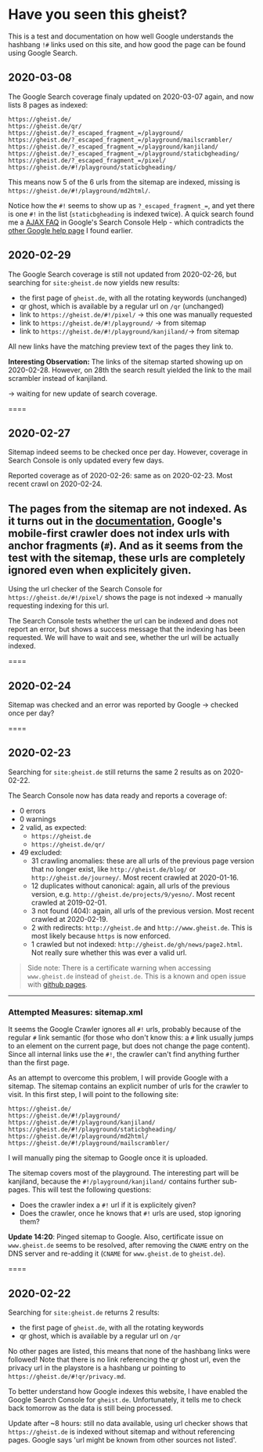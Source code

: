 # Have you seen this gheist?
This is a test and documentation on how well Google understands the hashbang `!#` links used on this site, and how good the page can be found using Google Search.

## 2020-03-08
The Google Search coverage finaly updated on 2020-03-07 again, and now lists 8 pages as indexed:
```
https://gheist.de/
https://gheist.de/qr/
https://gheist.de/?_escaped_fragment_=/playground/
https://gheist.de/?_escaped_fragment_=/playground/mailscrambler/
https://gheist.de/?_escaped_fragment_=/playground/kanjiland/
https://gheist.de/?_escaped_fragment_=/playground/staticbgheading/
https://gheist.de/?_escaped_fragment_=/pixel/
https://gheist.de/#!/playground/staticbgheading/
```
This means now 5 of the 6 urls from the sitemap are indexed, missing is `https://gheist.de/#!/playground/md2html/`.

Notice how the `#!` seems to show up as `?_escaped_fragment_=`, and yet there is one `#!` in the list (`staticbgheading` is indexed twice). A quick search found me a [AJAX FAQ](https://support.google.com/webmasters/answer/174993) in Google's Search Console Help - which contradicts the [other Google help page](https://developers.google.com/search/mobile-sites/mobile-first-indexing#mobile-url-anchor-fragment) I found earlier.

## 2020-02-29
The Google Search coverage is still not updated from 2020-02-26, but searching for `site:gheist.de` now yields new results:
- the first page of `gheist.de`, with all the rotating keywords (unchanged)
- qr ghost, which is available by a regular url  on `/qr` (unchanged)
- link to `https://gheist.de/#!/pixel/` -> this one was manually requested
- link to `https://gheist.de/#!/playground/` -> from sitemap
- link to `https://gheist.de/#!/playground/kanjiland/`-> from sitemap

All new links have the matching preview text of the pages they link to.

**Interesting Observation:** The links of the sitemap started showing up on 2020-02-28. However, on 28th the search result yielded the link to the mail scrambler instead of kanjiland.

-> waiting for new update of search coverage.

====

## 2020-02-27
Sitemap indeed seems to be checked once per day. However, coverage in Search Console is only updated every few days.

Reported coverage as of 2020-02-26: same as on 2020-02-23. Most recent crawl on 2020-02-24.

The pages from the sitemap are **not indexed**. As it turns out in the [documentation](https://developers.google.com/search/mobile-sites/mobile-first-indexing#mobile-url-anchor-fragment), Google's mobile-first crawler does not index urls with anchor fragments (`#`). 
And as it seems from the test with the sitemap, these urls are completely ignored even when explicitely given.
----
Using the url checker of the Search Console for `https://gheist.de/#!/pixel/` shows the page is not indexed -> manually requesting indexing for this url.

The Search Console tests whether the url can be indexed and does not report an error, but shows a success message that the indexing has been requested.
We will have to wait and see, whether the url will be actually indexed.

====

## 2020-02-24
Sitemap was checked and an error was reported by Google -> checked once per day?

====

## 2020-02-23
Searching for `site:gheist.de` still returns the same 2 results as on 2020-02-22.

The Search Console now has data ready and reports a coverage of:
- 0 errors
- 0 warnings
- 2 valid, as expected:
    - `https://gheist.de`
    - `https://gheist.de/qr/`
- 49 excluded:
    - 31 crawling anomalies: these are all urls of the previous page version that no longer exist, like `http://gheist.de/blog/` or `http://gheist.de/journey/`. Most recent crawled at 2020-01-16.
    - 12 duplicates without canonical: again, all urls of the previous version, e.g. `http://gheist.de/projects/9/yesno/`. Most recent crawled at 2019-02-01.
    - 3 not found (404): again, all urls of the previous version. Most recent crawled at 2020-02-19.
    - 2 with redirects: `http://gheist.de` and `http://www.gheist.de`. This is most likely because `https` is now enforced.
    - 1 crawled but not indexed: `http://gheist.de/gh/news/page2.html`. Not really sure whether this was ever a valid url.

> Side note: There is a certificate warning when accessing `www.gheist.de` instead of `gheist.de`. This is a known and open issue with [github pages](https://github.com/isaacs/github/issues/1675).

----

### Attempted Measures: sitemap.xml
It seems the Google Crawler ignores all `#!` urls, probably because of the regular `#` link semantic (for those who don't know this: a `#` link usually jumps to an element on the current page, but does not change the page content). Since all internal links use the `#!`, the crawler can't find anything further than the first page.

As an attempt to overcome this problem, I will provide Google with a sitemap. The sitemap contains an explicit number of urls for the crawler to visit. In this first step, I will point to the following site:

```
https://gheist.de/
https://gheist.de/#!/playground/
https://gheist.de/#!/playground/kanjiland/
https://gheist.de/#!/playground/staticbgheading/
https://gheist.de/#!/playground/md2html/
https://gheist.de/#!/playground/mailscrambler/
```
I will manually ping the sitemap to Google once it is uploaded.

The sitemap covers most of the playground. The interesting part will be kanjiland, because the `#!/playground/kanjiland/` contains further sub-pages. This will test the following questions:
- Does the crawler index a `#!` url if it is explicitely given?
- Does the crawler, once he knows that `#!` urls are used, stop ignoring them?

**Update 14:20**: Pinged sitemap to Google. Also, certificate issue on `www.gheist.de` seems to be resolved, after removing the `CNAME` entry on the DNS server and re-adding it (`CNAME` for `www.gheist.de` to `gheist.de`).

====

## 2020-02-22
Searching for `site:gheist.de` returns 2 results:
- the first page of `gheist.de`, with all the rotating keywords
- qr ghost, which is available by a regular url  on `/qr`

No other pages are listed, this means that none of the hashbang links were followed!
Note that there is no link referencing the qr ghost url, even the privacy url in the playstore is a hashbang ur pointing to `https://gheist.de/#!qr/privacy.md`.

To better understand how Google indexes this website, I have enabled the Google Search Console for `gheist.de`. Unfortunately, it tells me to check back tomorrow as the data is still being processed.

Update after ~8 hours: still no data available, using url checker shows that `https://gheist.de` is indexed without sitemap and without referencing pages. Google says 'url might be known from other sources not listed'.
